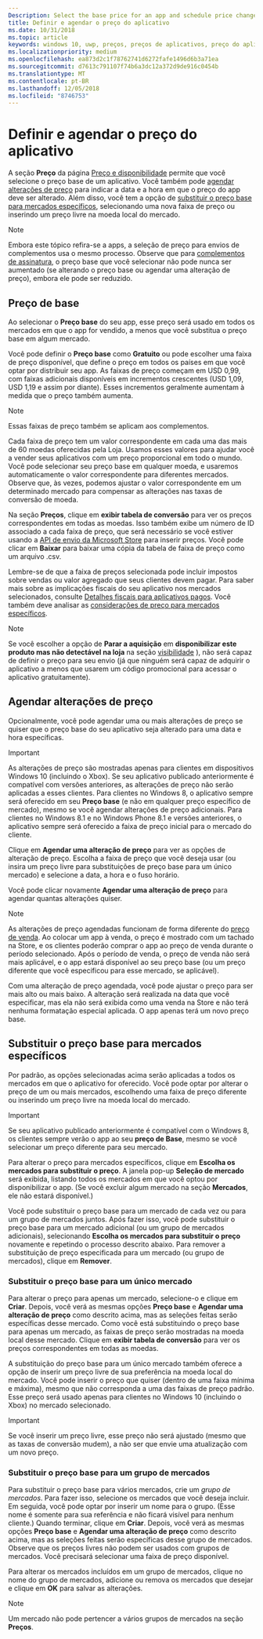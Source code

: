 ```yaml
---
Description: Select the base price for an app and schedule price changes. You can also customize these options for specific markets.
title: Definir e agendar o preço do aplicativo
ms.date: 10/31/2018
ms.topic: article
keywords: windows 10, uwp, preços, preços de aplicativos, preço do aplicativo, vender aplicativos, alteração de preço, preço personalizado, preço, custo, substituir preço base, preço livre, livre
ms.localizationpriority: medium
ms.openlocfilehash: ea873d2c1f78762741d6272fafe1496d6b3a71ea
ms.sourcegitcommit: d7613c791107f74b6a3dc12a372d9de916c0454b
ms.translationtype: MT
ms.contentlocale: pt-BR
ms.lasthandoff: 12/05/2018
ms.locfileid: "8746753"
---
```

# <a name="set-and-schedule-app-pricing"></a>Definir e agendar o preço do aplicativo

A seção **Preço** da página [Preço e disponibilidade](set-app-pricing-and-availability.md) permite que você selecione o preço base de um aplicativo. Você também pode [agendar alterações de preço](#schedule-price-changes) para indicar a data e a hora em que o preço do app deve ser alterado. Além disso, você tem a opção de [substituir o preço base para mercados específicos](#override-base-price-for-specific-markets), selecionando uma nova faixa de preço ou inserindo um preço livre na moeda local do mercado.

> [!NOTE]
> Embora este tópico refira-se a apps, a seleção de preço para envios de complementos usa o mesmo processo. Observe que para [complementos de assinatura](../monetize/enable-subscription-add-ons-for-your-app.md), o preço base que você selecionar não pode nunca ser aumentado (se alterando o preço base ou agendar uma alteração de preço), embora ele pode ser reduzido.

## <a name="base-price"></a>Preço de base

Ao selecionar o **Preço base** do seu app, esse preço será usado em todos os mercados em que o app for vendido, a menos que você substitua o preço base em algum mercado.

Você pode definir o **Preço base** como **Gratuito** ou pode escolher uma faixa de preço disponível, que define o preço em todos os países em que você optar por distribuir seu app. As faixas de preço começam em USD 0,99, com faixas adicionais disponíveis em incrementos crescentes (USD 1,09, USD 1,19 e assim por diante). Esses incrementos geralmente aumentam à medida que o preço também aumenta. 

> [!NOTE]
> Essas faixas de preço também se aplicam aos complementos. 

Cada faixa de preço tem um valor correspondente em cada uma das mais de 60 moedas oferecidas pela Loja. Usamos esses valores para ajudar você a vender seus aplicativos com um preço proporcional em todo o mundo. Você pode selecionar seu preço base em qualquer moeda, e usaremos automaticamente o valor correspondente para diferentes mercados. Observe que, às vezes, podemos ajustar o valor correspondente em um determinado mercado para compensar as alterações nas taxas de conversão de moeda.

Na seção **Preços**, clique em **exibir tabela de conversão** para ver os preços correspondentes em todas as moedas. Isso também exibe um número de ID associado a cada faixa de preço, que será necessário se você estiver usando a [API de envio da Microsoft Store](../monetize/manage-app-submissions.md#price-tiers) para inserir preços. Você pode clicar em **Baixar** para baixar uma cópia da tabela de faixa de preço como um arquivo .csv.

Lembre-se de que a faixa de preços selecionada pode incluir impostos sobre vendas ou valor agregado que seus clientes devem pagar. Para saber mais sobre as implicações fiscais do seu aplicativo nos mercados selecionados, consulte [Detalhes fiscais para aplicativos pagos](tax-details-for-paid-apps.md). Você também deve analisar as [considerações de preço para mercados específicos](define-market-selection.md#price-considerations-for-specific-markets).

> [!NOTE]
> Se você escolher a opção de **Parar a aquisição** em **disponibilizar este produto mas não detectável na loja** na seção [visibilidade](choose-visibility-options.md#discoverability) ), não será capaz de definir o preço para seu envio (já que ninguém será capaz de adquirir o aplicativo a menos que usarem um código promocional para acessar o aplicativo gratuitamente).

## <a name="schedule-price-changes"></a>Agendar alterações de preço

Opcionalmente, você pode agendar uma ou mais alterações de preço se quiser que o preço base do seu aplicativo seja alterado para uma data e hora específicas. 

> [!IMPORTANT]
> As alterações de preço são mostradas apenas para clientes em dispositivos Windows 10 (incluindo o Xbox). Se seu aplicativo publicado anteriormente é compatível com versões anteriores, as alterações de preço não serão aplicadas a esses clientes. Para clientes no Windows 8, o aplicativo sempre será oferecido em seu **Preço base** (e não em qualquer preço específico de mercado), mesmo se você agendar alterações de preço adicionais. Para clientes no Windows 8.1 e no Windows Phone 8.1 e versões anteriores, o aplicativo sempre será oferecido a faixa de preço inicial para o mercado do cliente.

Clique em **Agendar uma alteração de preço** para ver as opções de alteração de preço. Escolha a faixa de preço que você deseja usar (ou insira um preço livre para substituições de preço base para um único mercado) e selecione a data, a hora e o fuso horário.

Você pode clicar novamente **Agendar uma alteração de preço** para agendar quantas alterações quiser.

> [!NOTE]
> As alterações de preço agendadas funcionam de forma diferente do [preço de venda](put-apps-and-add-ons-on-sale.md). Ao colocar um app à venda, o preço é mostrado com um tachado na Store, e os clientes poderão comprar o app ao preço de venda durante o período selecionado. Após o período de venda, o preço de venda não será mais aplicável, e o app estará disponível ao seu preço base (ou um preço diferente que você especificou para esse mercado, se aplicável).
>
> Com uma alteração de preço agendada, você pode ajustar o preço para ser mais alto ou mais baixo. A alteração será realizada na data que você especificar, mas ela não será exibida como uma venda na Store e não terá nenhuma formatação especial aplicada. O app apenas terá um novo preço base. 


## <a name="override-base-price-for-specific-markets"></a>Substituir o preço base para mercados específicos

Por padrão, as opções selecionadas acima serão aplicadas a todos os mercados em que o aplicativo for oferecido. Você pode optar por alterar o preço de um ou mais mercados, escolhendo uma faixa de preço diferente ou inserindo um preço livre na moeda local do mercado.

> [!IMPORTANT]
> Se seu aplicativo publicado anteriormente é compatível com o Windows 8, os clientes sempre verão o app ao seu **preço de Base**, mesmo se você selecionar um preço diferente para seu mercado.

Para alterar o preço para mercados específicos, clique em **Escolha os mercados para substituir o preço**. A janela pop-up **Seleção de mercado** será exibida, listando todos os mercados em que você optou por disponibilizar o app. (Se você excluir algum mercado na seção **Mercados**, ele não estará disponível.) 

Você pode substituir o preço base para um mercado de cada vez ou para um grupo de mercados juntos. Após fazer isso, você pode substituir o preço base para um mercado adicional (ou um grupo de mercados adicionais), selecionando **Escolha os mercados para substituir o preço** novamente e repetindo o processo descrito abaixo. Para remover a substituição de preço especificada para um mercado (ou grupo de mercados), clique em **Remover**.


### <a name="override-the-base-price-for-a-single-market"></a>Substituir o preço base para um único mercado

Para alterar o preço para apenas um mercado, selecione-o e clique em **Criar**. Depois, você verá as mesmas opções **Preço base** e **Agendar uma alteração de preço** como descrito acima, mas as seleções feitas serão específicas desse mercado. Como você está substituindo o preço base para apenas um mercado, as faixas de preço serão mostradas na moeda local desse mercado. Clique em **exibir tabela de conversão** para ver os preços correspondentes em todas as moedas. 

A substituição do preço base para um único mercado também oferece a opção de inserir um preço livre de sua preferência na moeda local do mercado. Você pode inserir o preço que quiser (dentro de uma faixa mínima e máxima), mesmo que não corresponda a uma das faixas de preço padrão. Esse preço será usado apenas para clientes no Windows 10 (incluindo o Xbox) no mercado selecionado. 

> [!IMPORTANT]
> Se você inserir um preço livre, esse preço não será ajustado (mesmo que as taxas de conversão mudem), a não ser que envie uma atualização com um novo preço. 

### <a name="override-the-base-price-for-a-market-group"></a>Substituir o preço base para um grupo de mercados

Para substituir o preço base para vários mercados, crie um *grupo de mercados*. Para fazer isso, selecione os mercados que você deseja incluir. Em seguida, você pode optar por inserir um nome para o grupo. (Esse nome é somente para sua referência e não ficará visível para nenhum cliente.) Quando terminar, clique em **Criar**. Depois, você verá as mesmas opções **Preço base** e **Agendar uma alteração de preço** como descrito acima, mas as seleções feitas serão específicas desse grupo de mercados. Observe que os preços livres não podem ser usados com grupos de mercados. Você precisará selecionar uma faixa de preço disponível.

Para alterar os mercados incluídos em um grupo de mercados, clique no nome do grupo de mercados, adicione ou remova os mercados que desejar e clique em **OK** para salvar as alterações. 

> [!NOTE]
> Um mercado não pode pertencer a vários grupos de mercados na seção **Preços**.





